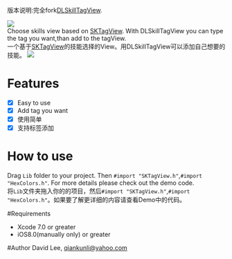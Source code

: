 版本说明:完全fork[DLSkillTagView](https://github.com/Liqiankun/DLSkillTagView).

![](https://github.com/Liqiankun/DLSkillTagView/raw/master/DLSkillTagView.png)<br>
Choose skills view based on [SKTagView](https://github.com/zsk425/SKTagView). With DLSkillTagView you can type the tag you want,than add to the tagView.<br>
一个基于[SKTagView](https://github.com/zsk425/SKTagView)的技能选择的View。用DLSkillTagView可以添加自己想要的技能。
![](https://github.com/Liqiankun/DLSkillTagView/raw/master/dlskilltagview.gif)

# Features
- [x] Easy to use
- [x] Add tag you want
- [x] 使用简单
- [x] 支持标签添加

# How to use
Drag `Lib` folder to your project. Then `#import "SKTagView.h"`,`#import "HexColors.h"`. For more details please check out the demo code.<br>
将`Lib`文件夹拖入你的的项目，然后`#import "SKTagView.h"`,`#import "HexColors.h"`。如果要了解更详细的内容请查看Demo中的代码。

#Requirements
- Xcode 7.0 or greater
- iOS8.0(manually only) or greater

#Author
David Lee, qiankunli@yahoo.com
